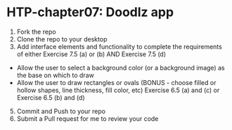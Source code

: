 # HTP-chapter07: Doodlz app
 1. Fork the repo
 2. Clone the repo to your desktop
 4. Add interface elements and functionality to complete the requirements of either Exercise 7.5 (a) or (b) AND Exercise 7.5 (d)
  - Allow the user to select a background color (or a background image) as the base on which to draw
  - Allow the user to draw rectangles or ovals 
    (BONUS - choose filled or hollow shapes, line thickness, fill color, etc) Exercise 6.5 (a) and (c) or Exercise 6.5 (b) and (d)
 5. Commit and Push to your repo
 6. Submit a Pull request for me to review your code
